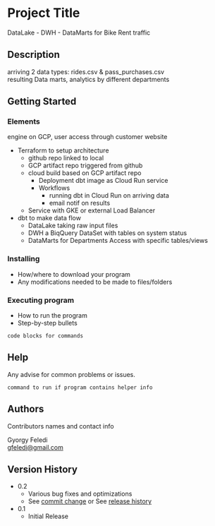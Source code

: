 # Project Title

DataLake - DWH - DataMarts for Bike Rent traffic

## Description

arriving 2 data types: rides.csv & pass_purchases.csv  
resulting Data marts, analytics by different departments  

## Getting Started

### Elements

engine on GCP, user access through customer website
- Terraform to setup architecture
  - github repo linked to local
  - GCP artifact repo triggered from github
  - cloud build based on GCP artifact repo
    - Deployment dbt image as Cloud Run service
    - Workflows 
      - running dbt in Cloud Run on arriving data
      - email notif on results 
  - Service with GKE or external Load Balancer 
- dbt to make data flow
  - DataLake taking raw input files
  - DWH a BiqQuery DataSet with tables on system status
  - DataMarts for Departments Access with specific tables/views

### Installing

* How/where to download your program
* Any modifications needed to be made to files/folders

### Executing program

* How to run the program
* Step-by-step bullets
```
code blocks for commands
```

## Help

Any advise for common problems or issues.
```
command to run if program contains helper info
```

## Authors

Contributors names and contact info

Gyorgy Feledi   
gfeledi@gmail.com

## Version History

* 0.2
    * Various bug fixes and optimizations
    * See [commit change]() or See [release history]()
* 0.1
    * Initial Release

